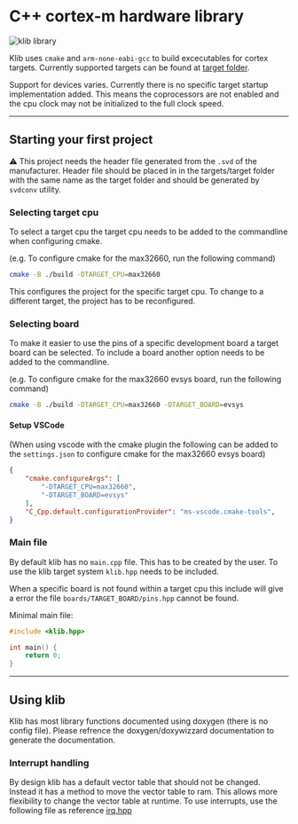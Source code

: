 # C++ cortex-m hardware library

![klib library](https://github.com/itzandroidtab/klib/actions/workflows/cmake.yml/badge.svg)

Klib uses `cmake` and `arm-none-eabi-gcc` to build excecutables for cortex targets. Currently supported targets can be found at [target folder](./targets/).

Support for devices varies. Currently there is no specific target startup implementation added. This means the coprocessors are not enabled and the cpu clock may not be initialized to the full clock speed.

---

## Starting your first project

:warning: This project needs the header file generated from the `.svd` of the manufacturer. Header file should be placed in in the targets/target folder with the same name as the target folder and should be generated by `svdconv` utility.

### Selecting target cpu
To select a target cpu the target cpu needs to be added to the commandline when configuring cmake. 

(e.g. To configure cmake for the max32660, run the following command)
```sh
cmake -B ./build -DTARGET_CPU=max32660
```
This configures the project for the specific target cpu. To change to a different target, the project has to be reconfigured.

### Selecting board 
To make it easier to use the pins of a specific development board a target board can be selected. To include a board another option needs to be added to the commandline. 

(e.g. To configure cmake for the max32660 evsys board, run the following command)
```sh
cmake -B ./build -DTARGET_CPU=max32660 -DTARGET_BOARD=evsys
```

#### Setup VSCode
(When using vscode with the cmake plugin the following can be added to the `settings.json` to configure cmake for the max32660 evsys board)
```json
{
    "cmake.configureArgs": [
        "-DTARGET_CPU=max32660",
        "-DTARGET_BOARD=evsys"
    ],
    "C_Cpp.default.configurationProvider": "ms-vscode.cmake-tools",
}
```

### Main file
By default klib has no `main.cpp` file. This has to be created by the user. To use the klib target system `klib.hpp` needs to be included. 

When a specific board is not found within a target cpu this include will give a error the file `boards/TARGET_BOARD/pins.hpp` cannot be found.

Minimal main file:
```cpp
#include <klib.hpp>

int main() {
    return 0;
}
```

---

## Using klib
Klib has most library functions documented using doxygen (there is no config file). Please refrence the doxygen/doxywizzard documentation to generate the documentation. 

### Interrupt handling
By design klib has a default vector table that should not be changed. Instead it has a method to move the vector table to ram. This allows more flexibility to change the vector table at runtime. To use interrupts, use the following file as reference [irq.hpp](./klib/irq.hpp)
